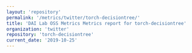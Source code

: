 ```yaml
---
layout: 'repository'
permalink: '/metrics/twitter/torch-decisiontree/'
title: 'DAI Lab OSS Metrics Metrics report for torch-decisiontree'
organization: 'twitter'
repository: 'torch-decisiontree'
current_date: '2019-10-25'
---
```

